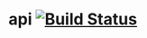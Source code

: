 # api [![Build Status](https://travis-ci.org/team-task/api.svg?branch=master)](https://travis-ci.org/team-task/api)
